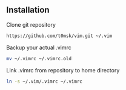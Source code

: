 ## Installation

Clone git repository

```bash
https://github.com/t0msk/vim.git ~/.vim
```

Backup your actual .vimrc

```bash
mv ~/.vimrc ~/.vimrc.old
```

Link .vimrc from repository to home directory

```bash
ln -s ~/.vim/.vimrc ~/.vimrc
```
